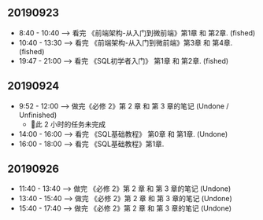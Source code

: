## 20190923
- 8:40 - 10:40 --> 看完 《前端架构-从入门到微前端》第1章 和 第2章. (fished)
- 10:40 - 13:30 --> 看完 《前端架构-从入门到微前端》第3章 和 第4章. (fished)
- 19:47 - 21:00 --> 看完 《SQL初学者入门》 第1章 和 第2章. (fished)

## 20190924
- 9:52 - 12:00 --> 做完《必修 2》第 2 章 和 第 3 章的笔记 (Undone / Unfinished)
    + 此 2 小时的任务未完成
- 14:00 - 16:00 --> 看完 《SQL基础教程》 第0章 和 第1章. (Undone)
- 16:00 - 18:00 --> 看完 《SQL基础教程》第1章.

## 20190926
- 11:40 - 13:40 --> 做完 《必修 2》第 2 章 和 第 3 章的笔记 (Undone)
- 13:40 - 15:40 --> 做完 《必修 2》第 2 章 和 第 3 章的笔记 (Undone)
- 15:40 - 17:40 --> 做完 《必修 2》第 2 章 和 第 3 章的笔记 (Undone)